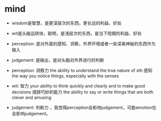 # mind

- wisdom是智慧，是更深层次的东西，更长远的利益、好处
- wit是头脑运转快，聪明，是浅层次的东西，是当下短期的利益、好处
- perception: 是对外面的感知、洞察，外界环境或者一些深奥神秘的东西作为输入
- judgement: 是输出，是对头脑对外界进行的判断

- perception: 洞察力 the ability to understand the true nature of sth 感知 the way you notice things, especially with the senses
- wit: 智力 your ability to think quickly and clearly and to make good decisions 措辞巧妙的能力 the ability to say or write things that are both clever and amusing
- judgement: 判断力 ，我觉得perception会影响judgement，可能emotion也会影响judgement。

